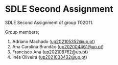 # SDLE Second Assignment

SDLE Second Assignment of group T02G11.

Group members:

1. Adriano Machado (up202105352@up.pt)
2. Ana Carolina Brandão (up202004461@up.pt)
3. Francisco Ana (up202108762@up.pt)
4. Inês Oliveira (up2021033432@up.pt)